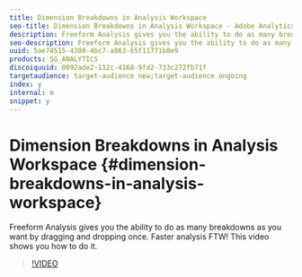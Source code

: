 ```yaml
---
title: Dimension Breakdowns in Analysis Workspace
seo-title: Dimension Breakdowns in Analysis Workspace - Adobe Analytics
description: Freeform Analysis gives you the ability to do as many breakdowns as you want by dragging and dropping once. Faster analysis FTW! This video shows you how to do it.
seo-description: Freeform Analysis gives you the ability to do as many breakdowns as you want by dragging and dropping once. Faster analysis FTW! This video shows you how to do it. - Adobe Analytics
uuid: 5ae74515-4300-4bc7-a863-65f11771b8e9
products: SG_ANALYTICS
discoiquuid: 0092ade2-112c-4168-9fd2-733c272fb71f
targetaudience: target-audience new;target-audience ongoing
index: y
internal: n
snippet: y
---
```


# Dimension Breakdowns in Analysis Workspace {#dimension-breakdowns-in-analysis-workspace}

Freeform Analysis gives you the ability to do as many breakdowns as you want by dragging and dropping once. Faster analysis FTW! This video shows you how to do it.

>[!VIDEO](https://video.tv.adobe.com/v/23969/?quality=12)